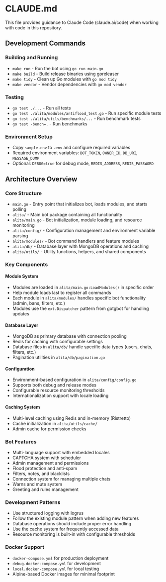 # CLAUDE.md

This file provides guidance to Claude Code (claude.ai/code) when working with code in this repository.

## Development Commands

### Building and Running
- `make run` - Run the bot using `go run main.go`
- `make build` - Build release binaries using goreleaser
- `make tidy` - Clean up Go modules with `go mod tidy`
- `make vendor` - Vendor dependencies with `go mod vendor`

### Testing
- `go test ./...` - Run all tests
- `go test ./alita/modules/antiflood_test.go` - Run specific module tests
- `go test ./alita/utils/benchmarks/...` - Run benchmark tests
- `go test -bench=.` - Run benchmarks

### Environment Setup
- Copy `sample.env` to `.env` and configure required variables
- Required environment variables: `BOT_TOKEN`, `OWNER_ID`, `DB_URI`, `MESSAGE_DUMP`
- Optional: `DEBUG=true` for debug mode, `REDIS_ADDRESS`, `REDIS_PASSWORD`

## Architecture Overview

### Core Structure
- `main.go` - Entry point that initializes bot, loads modules, and starts polling
- `alita/` - Main bot package containing all functionality
- `alita/main.go` - Bot initialization, module loading, and resource monitoring
- `alita/config/` - Configuration management and environment variable parsing
- `alita/modules/` - Bot command handlers and feature modules
- `alita/db/` - Database layer with MongoDB operations and caching
- `alita/utils/` - Utility functions, helpers, and shared components

### Key Components

#### Module System
- Modules are loaded in `alita/main.go:LoadModules()` in specific order
- Help module loads last to register all commands
- Each module in `alita/modules/` handles specific bot functionality (admin, bans, filters, etc.)
- Modules use the `ext.Dispatcher` pattern from gotgbot for handling updates

#### Database Layer
- MongoDB as primary database with connection pooling
- Redis for caching with configurable settings
- Database files in `alita/db/` handle specific data types (users, chats, filters, etc.)
- Pagination utilities in `alita/db/pagination.go`

#### Configuration
- Environment-based configuration in `alita/config/config.go`
- Supports both debug and release modes
- Configurable resource monitoring thresholds
- Internationalization support with locale loading

#### Caching System
- Multi-level caching using Redis and in-memory (Ristretto)
- Cache initialization in `alita/utils/cache/`
- Admin cache for permission checks

### Bot Features
- Multi-language support with embedded locales
- CAPTCHA system with scheduler
- Admin management and permissions
- Flood protection and anti-spam
- Filters, notes, and blacklists
- Connection system for managing multiple chats
- Warns and mute system
- Greeting and rules management

### Development Patterns
- Use structured logging with logrus
- Follow the existing module pattern when adding new features
- Database operations should include proper error handling
- Use the cache system for frequently accessed data
- Resource monitoring is built-in with configurable thresholds

### Docker Support
- `docker-compose.yml` for production deployment
- `debug.docker-compose.yml` for development
- `local.docker-compose.yml` for local testing
- Alpine-based Docker images for minimal footprint